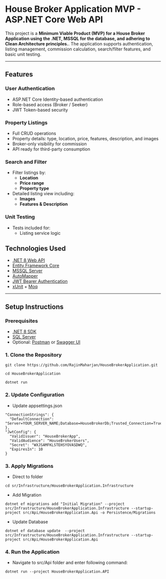# House Broker Application MVP - ASP.NET Core Web API

This project is a **Minimum Viable Product (MVP) for a House Broker Application using the .NET, MSSQL for the database, and adhering to Clean Architecture principles.**. 
The application supports authentication, listing management, commission calculation, search/filter features, and basic unit testing.

---

## Features

### User Authentication
- ASP.NET Core Identity-based authentication
- Role-based access (Broker / Seeker)
- JWT Token-based security

### Property Listings
- Full CRUD operations
- Property details: type, location, price, features, description, and images
- Broker-only visibility for commission
- API ready for third-party consumption

### Search and Filter
- Filter listings by:
  - **Location**
  - **Price range**
  - **Property type**
- Detailed listing view including:
  - **Images**
  - **Features & Description**

### Unit Testing
- Tests included for:
  - Listing service logic

## Technologies Used

- [.NET 8 Web API](https://learn.microsoft.com/en-us/aspnet/core/)
- [Entity Framework Core](https://learn.microsoft.com/en-us/ef/core/)
- [MSSQL Server](https://www.microsoft.com/en-us/sql-server)
- [AutoMapper](https://automapper.org/)
- [JWT Bearer Authentication](https://learn.microsoft.com/en-us/aspnet/core/security/authentication/jwt)
- [xUnit](https://xunit.net/) + [Moq](https://github.com/moq)

---

## Setup Instructions

### Prerequisites

- [.NET 8 SDK](https://dotnet.microsoft.com/en-us/download/dotnet/8.0)
- [SQL Server](https://www.microsoft.com/en-us/sql-server)
- Optional: [Postman](https://www.postman.com/) or [Swagger UI](http://localhost:5000/swagger)

### 1. Clone the Repository

```
git clone https://github.com/RajinMaharjan/HouseBrokerApplication.git
```
```
cd HouseBrokerApplication
```
```
dotnet run
```
### 2. Update Configuration
- Update appsettings.json
```
"ConnectionStrings": {
  "DefaultConnection": "Server=YOUR_SERVER_NAME;Database=HouseBrokerDb;Trusted_Connection=True;"
},
"JwtConfig": {
  "ValidIssuer": "HouseBrokerApp",
  "ValidAudience": "HouseBrokerUsers",
  "Secret": "WXJSAMFKLSTEHSYOVASDWQ",
  "ExpiresIn": 10
}
```
### 3. Apply Migrations
- Direct to folder
```
cd sr/Infrastructure/HouseBrokerApplication.Infrastructure
```
- Add Migration
```
dotnet ef migrations add "Initial Migration" --project src/Infrastructure/HouseBrokerApplication.Infrastructure --startup-project src/Api/HouseBrokerApplication.Api -o Persistence/Migrations 
```
- Update Database
```
dotnet ef database update  --project src/Infrastructure/HouseBrokerApplication.Infrastructure --startup-project src/Api/HouseBrokerApplication.Api 
```
### 4. Run the Application
- Navigate to src/Api folder and enter following command:
```
dotnet run --project HouseBrokerApplication.API
```
